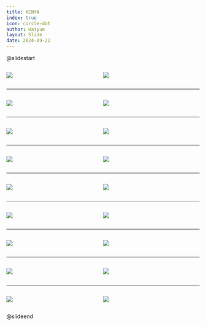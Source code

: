 ```yaml
---
title: KENYA
index: true
icon: circle-dot
author: Haiyue
layout: Slide
date: 2024-09-22
---
```

 
@slidestart

<div style="display:flex">
<div style="flex:1">

![](https://raw.githubusercontent.com/yclord/reading/refs/heads/master/english/Level-L/KENYA/001.webp)
</div>
<div style="flex:1">

![](https://raw.githubusercontent.com/yclord/reading/refs/heads/master/english/Level-L/KENYA/002.webp)
</div>
</div>

---

<div style="display:flex">
<div style="flex:1">

![](https://raw.githubusercontent.com/yclord/reading/refs/heads/master/english/Level-L/KENYA/003.webp)
</div>
<div style="flex:1">

![](https://raw.githubusercontent.com/yclord/reading/refs/heads/master/english/Level-L/KENYA/004.webp)
</div>
</div>

---

<div style="display:flex">
<div style="flex:1">

![](https://raw.githubusercontent.com/yclord/reading/refs/heads/master/english/Level-L/KENYA/005.webp)
</div>
<div style="flex:1">

![](https://raw.githubusercontent.com/yclord/reading/refs/heads/master/english/Level-L/KENYA/006.webp)
</div>
</div>

---

<div style="display:flex">
<div style="flex:1">

![](https://raw.githubusercontent.com/yclord/reading/refs/heads/master/english/Level-L/KENYA/007.webp)
</div>
<div style="flex:1">

![](https://raw.githubusercontent.com/yclord/reading/refs/heads/master/english/Level-L/KENYA/008.webp)
</div>
</div>

---

<div style="display:flex">
<div style="flex:1">

![](https://raw.githubusercontent.com/yclord/reading/refs/heads/master/english/Level-L/KENYA/009.webp)
</div>
<div style="flex:1">

![](https://raw.githubusercontent.com/yclord/reading/refs/heads/master/english/Level-L/KENYA/010.webp)
</div>
</div>

---

<div style="display:flex">
<div style="flex:1">

![](https://raw.githubusercontent.com/yclord/reading/refs/heads/master/english/Level-L/KENYA/011.webp)
</div>
<div style="flex:1">

![](https://raw.githubusercontent.com/yclord/reading/refs/heads/master/english/Level-L/KENYA/012.webp)
</div>
</div>

---

<div style="display:flex">
<div style="flex:1">

![](https://raw.githubusercontent.com/yclord/reading/refs/heads/master/english/Level-L/KENYA/013.webp)
</div>
<div style="flex:1">

![](https://raw.githubusercontent.com/yclord/reading/refs/heads/master/english/Level-L/KENYA/014.webp)
</div>
</div>

---

<div style="display:flex">
<div style="flex:1">

![](https://raw.githubusercontent.com/yclord/reading/refs/heads/master/english/Level-L/KENYA/015.webp)
</div>
<div style="flex:1">

![](https://raw.githubusercontent.com/yclord/reading/refs/heads/master/english/Level-L/KENYA/016.webp)
</div>
</div>

---

<div style="display:flex">
<div style="flex:1">

![](https://raw.githubusercontent.com/yclord/reading/refs/heads/master/english/Level-L/KENYA/017.webp)
</div>
<div style="flex:1">

![](https://raw.githubusercontent.com/yclord/reading/refs/heads/master/english/Level-L/KENYA/018.webp)
</div>
</div>

@slideend